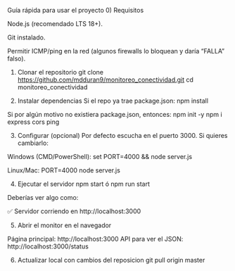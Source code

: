 Guía rápida para usar el proyecto
0) Requisitos

Node.js (recomendado LTS 18+).

Git instalado.

Permitir ICMP/ping en la red (algunos firewalls lo bloquean y daría “FALLA” falso).

1) Clonar el repositorio
git clone https://github.com/mdduran9/monitoreo_conectividad.git
cd monitoreo_conectividad

2) Instalar dependencias
Si el repo ya trae package.json:
npm install

Si por algún motivo no existiera package.json, entonces:
npm init -y
npm i express cors ping

3) Configurar (opcional)
Por defecto escucha en el puerto 3000. Si quieres cambiarlo:

Windows (CMD/PowerShell):
set PORT=4000 && node server.js

Linux/Mac:
PORT=4000 node server.js

4) Ejecutar el servidor
npm start
ó
npm run start

Deberías ver algo como:

✅ Servidor corriendo en http://localhost:3000

5) Abrir el monitor en el navegador

Página principal: http://localhost:3000
API para ver el JSON: http://localhost:3000/status

6) Actualizar local con cambios del reposicion
   git pull origin master




